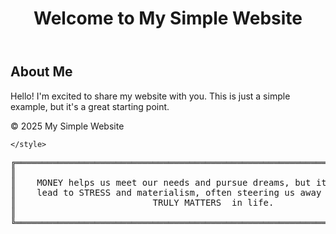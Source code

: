 <!DOCTYPE html>
<html lang="en">
<head>
    <meta charset="UTF-8">
    <meta name="viewport" content="width=device-width, initial-scale=1.0">
    <title>My Simple Website</title>
    <link rel="stylesheet" href="styles.css">
</head>
<body>
    <header>
        <h1>Welcome to My Simple Website</h1>
    </header>
    <main>
        <h2>About Me</h2>
        <p>Hello! I'm excited to share my website with you. This is just a simple example, but it's a great starting point.</p>
    </main>
    <footer>
        <p>&copy; 2025 My Simple Website</p>
    </footer>
</body>
<html>
<head>
  
    </style>
<body>
<pre>
<span class="border">╔══════════════════════════════════════════════════════════════════════════════════════╗</span>
<span class="border">║</span>                                                                                      <span class="border">║</span>
<span class="border">║</span>    <span class="text"><span class="highlight">MONEY</span> helps us meet our needs and pursue <span class="highlight">dreams</span>, but its pursuit can      </span><span class="border">║</span>
<span class="border">║</span>    <span class="text">lead to <span class="highlight">STRESS</span> and <span class="highlight">materialism</span>, often steering us away from what          </span><span class="border">║</span>
<span class="border">║</span>                          <span class="text"><span class="highlight">TRULY MATTERS </span> in life.</span>                                  <span class="border">║</span>
<span class="border">║</span>                                                                                      <span class="border">║</span>
<span class="border">╚══════════════════════════════════════════════════════════════════════════════════════╝</span>
</pre>
</body>
</html>

